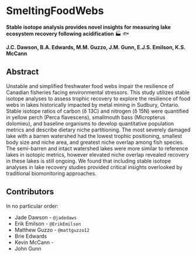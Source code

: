 # SmeltingFoodWebs

<b> Stable isotope analysis provides novel insights for measuring lake ecosystem recovery following acidification</b> :factory: :fish:

<b> J.C. Dawson, B.A. Edwards, M.M. Guzzo, J.M. Gunn, E.J.S. Emilson, K.S. McCann </b>

## Abstract

Unstable and simplified freshwater food webs impair the resilience of Canadian fisheries facing environmental stressors. This study utilizes stable isotope analyses to assess trophic recovery to explore the resilience of food webs in lakes historically impacted by metal mining in Sudbury, Ontario. Stable isotope ratios of carbon (δ 13C) and nitrogen (δ 15N) were quantified in yellow perch (Perca flavescens), smallmouth bass (Micropterus dolomieu), and baseline organisms to develop quantitative population metrics and describe dietary niche partitioning. The most severely damaged lake with a barren watershed  had the lowest trophic positioning, smallest body size and niche area, and greatest niche overlap among fish species. The semi-barren and intact watershed lakes were more similar to reference lakes in isotopic metrics, however elevated niche overlap revealed recovery in these lakes is still ongoing. We found that including stable isotope analyses in lake recovery studies provided critical insights overlooked by traditional biomonitoring approaches.


## Contributors

In no particular order:

- Jade Dawson - `@jadedaws`
- Erik Emilson -  `@ErikEmilson`
- Matthew Guzzo - `@mattguzzo12`
- Brie Edwards
- Kevin McCann -
- John Gunn
